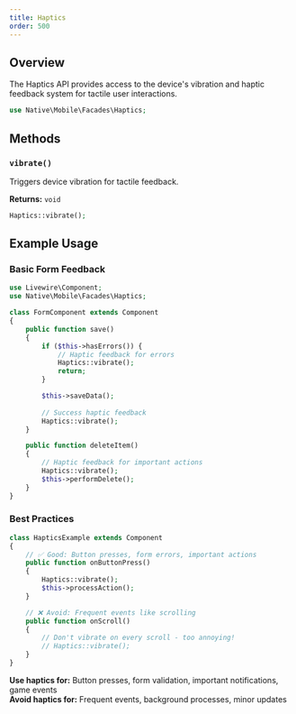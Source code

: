 ```yaml
---
title: Haptics
order: 500
---
```


## Overview

The Haptics API provides access to the device's vibration and haptic feedback system for tactile user interactions.

```php
use Native\Mobile\Facades\Haptics;
```

## Methods

### `vibrate()`

Triggers device vibration for tactile feedback.

**Returns:** `void`

```php
Haptics::vibrate();
```

## Example Usage

### Basic Form Feedback
```php
use Livewire\Component;
use Native\Mobile\Facades\Haptics;

class FormComponent extends Component
{
    public function save()
    {
        if ($this->hasErrors()) {
            // Haptic feedback for errors
            Haptics::vibrate();
            return;
        }

        $this->saveData();
        
        // Success haptic feedback
        Haptics::vibrate();
    }

    public function deleteItem()
    {
        // Haptic feedback for important actions
        Haptics::vibrate();
        $this->performDelete();
    }
}
```

### Best Practices
```php
class HapticsExample extends Component
{
    // ✅ Good: Button presses, form errors, important actions
    public function onButtonPress()
    {
        Haptics::vibrate();
        $this->processAction();
    }

    // ❌ Avoid: Frequent events like scrolling
    public function onScroll()
    {
        // Don't vibrate on every scroll - too annoying!
        // Haptics::vibrate();
    }
}
```

**Use haptics for:** Button presses, form validation, important notifications, game events  
**Avoid haptics for:** Frequent events, background processes, minor updates

